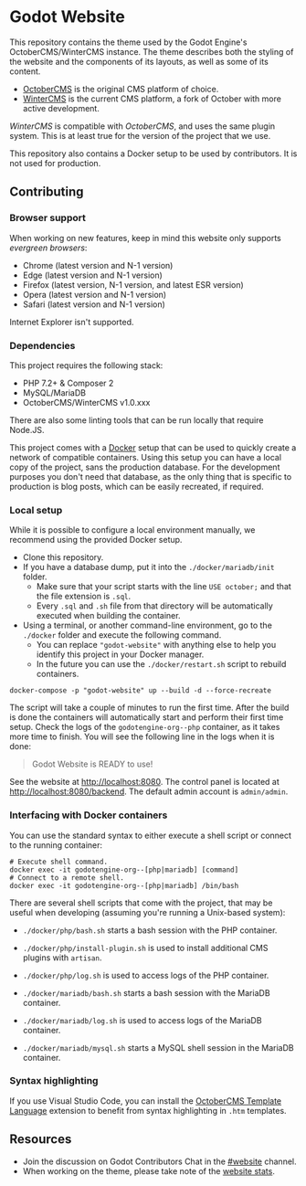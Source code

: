 # Godot Website

This repository contains the theme used by the Godot Engine's OctoberCMS/WinterCMS
instance. The theme describes both the styling of the website and the components
of its layouts, as well as some of its content.

- [OctoberCMS](https://github.com/octobercms/october) is the original CMS platform of choice.
- [WinterCMS](https://github.com/wintercms/winter) is the current CMS platform, a fork of October with more active development.

_WinterCMS_ is compatible with _OctoberCMS_, and uses the same plugin system. This is
at least true for the version of the project that we use.

This repository also contains a Docker setup to be used by contributors. It
is not used for production.

## Contributing

### Browser support

When working on new features, keep in mind this website only supports
_evergreen browsers_:

- Chrome (latest version and N-1 version)
- Edge (latest version and N-1 version)
- Firefox (latest version, N-1 version, and latest ESR version)
- Opera (latest version and N-1 version)
- Safari (latest version and N-1 version)

Internet Explorer isn't supported.

### Dependencies

This project requires the following stack:

- PHP 7.2+ & Composer 2
- MySQL/MariaDB
- OctoberCMS/WinterCMS v1.0.xxx

There are also some linting tools that can be run locally that require Node.JS.

This project comes with a [Docker](https://docker.com) setup that can be used to quickly
create a network of compatible containers. Using this setup you can have a local copy of
the project, sans the production database. For the development purposes you don't need
that database, as the only thing that is specific to production is blog posts, which can
be easily recreated, if required.

### Local setup

While it is possible to configure a local environment manually,
we recommend using the provided Docker setup.

- Clone this repository.
- If you have a database dump, put it into the `./docker/mariadb/init` folder.
  - Make sure that your script starts with the line `USE october;` and that the file extension is `.sql`.
  - Every `.sql` and `.sh` file from that directory will be automatically executed when building the container.
- Using a terminal, or another command-line environment, go to the `./docker` folder and execute the following command.
  - You can replace `"godot-website"` with anything else to help you identify this project in your Docker manager.
  - In the future you can use the `./docker/restart.sh` script to rebuild containers.

```
docker-compose -p "godot-website" up --build -d --force-recreate
```

The script will take a couple of minutes to run the first time. After the
build is done the containers will automatically start and perform their
first time setup. Check the logs of the `godotengine-org--php` container,
as it takes more time to finish. You will see the following line in the
logs when it is done:

> Godot Website is READY to use!

See the website at [http://localhost:8080](http://localhost:8080). The control
panel is located at [http://localhost:8080/backend](http://localhost:8080/backend).
The default admin account is `admin/admin`.

### Interfacing with Docker containers

You can use the standard syntax to either execute a shell script or connect
to the running container:

```
# Execute shell command.
docker exec -it godotengine-org--[php|mariadb] [command]
# Connect to a remote shell.
docker exec -it godotengine-org--[php|mariadb] /bin/bash
```

There are several shell scripts that come with the project, that may be useful
when developing (assuming you're running a Unix-based system):

- `./docker/php/bash.sh` starts a bash session with the PHP container.
- `./docker/php/install-plugin.sh` is used to install additional CMS plugins with `artisan`.
- `./docker/php/log.sh` is used to access logs of the PHP container.

- `./docker/mariadb/bash.sh` starts a bash session with the MariaDB container.
- `./docker/mariadb/log.sh` is used to access logs of the MariaDB container.
- `./docker/mariadb/mysql.sh` starts a MySQL shell session in the MariaDB container.

### Syntax highlighting

If you use Visual Studio Code, you can install the
[OctoberCMS Template Language](https://marketplace.visualstudio.com/items?itemName=dqsully.octobercms-template-language)
extension to benefit from syntax highlighting in `.htm` templates.

## Resources

- Join the discussion on Godot Contributors Chat in the
  [#website](https://chat.godotengine.org/channel/website) channel.
- When working on the theme, please take note of the
  [website stats](https://stats.tuxfamily.org/godotengine.org).
